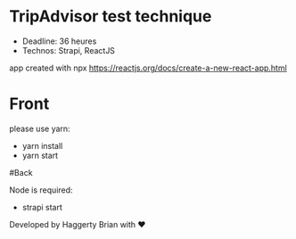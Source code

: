 # TripAdvisor test technique 
- Deadline: 36 heures
- Technos:  Strapi, ReactJS

app created with npx https://reactjs.org/docs/create-a-new-react-app.html

# Front
please use yarn: 
- yarn install
- yarn start 

#Back

Node is required: 
- strapi start 

Developed by Haggerty Brian with ♥